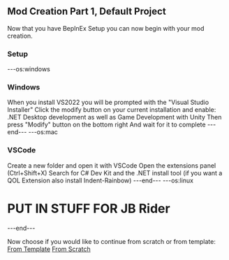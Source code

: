 ## Mod Creation Part 1, Default Project

Now that you have BepInEx Setup you can now begin with your mod creation.

### Setup
---os:windows
### Windows
When you install VS2022 you will be prompted with the "Visual Studio Installer"
Click the modify button on your current installation and enable:
.NET Desktop development as well as Game Development with Unity
Then press "Modify" button on the bottom right
And wait for it to complete
---end---
---os:mac
### VSCode
Create a new folder and open it with VSCode
Open the extensions panel (Ctrl+Shift+X)
Search for C# Dev Kit and the .NET install tool (if you want a QOL Extension also install Indent-Rainbow)
---end---
---os:linux
# PUT IN STUFF FOR JB Rider
---end---

Now choose if you would like to continue from scratch or from template:
[From Template](/MakingMods/FromTemplate.html)
[From Scratch](/MakingMods/FromScratch.html)

